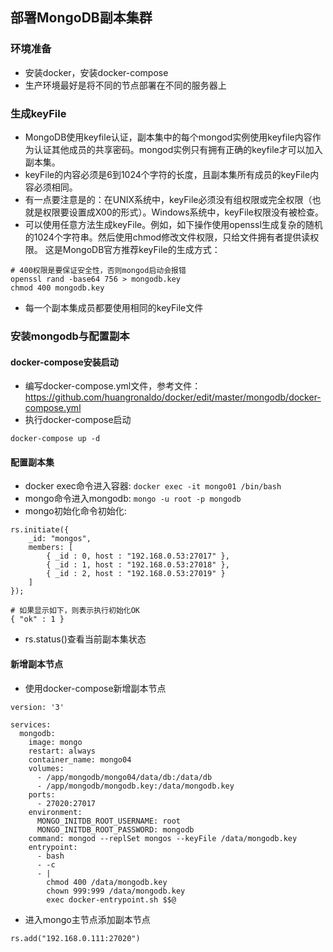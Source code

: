 ## 部署MongoDB副本集群
### 环境准备
* 安装docker，安装docker-compose
* 生产环境最好是将不同的节点部署在不同的服务器上

### 生成keyFile
* MongoDB使用keyfile认证，副本集中的每个mongod实例使用keyfile内容作为认证其他成员的共享密码。mongod实例只有拥有正确的keyfile才可以加入副本集。
* keyFile的内容必须是6到1024个字符的长度，且副本集所有成员的keyFile内容必须相同。
* 有一点要注意是的：在UNIX系统中，keyFile必须没有组权限或完全权限（也就是权限要设置成X00的形式）。Windows系统中，keyFile权限没有被检查。
* 可以使用任意方法生成keyFile。例如，如下操作使用openssl生成复杂的随机的1024个字符串。然后使用chmod修改文件权限，只给文件拥有者提供读权限。
这是MongoDB官方推荐keyFile的生成方式：
```
# 400权限是要保证安全性，否则mongod启动会报错
openssl rand -base64 756 > mongodb.key
chmod 400 mongodb.key
```
* 每一个副本集成员都要使用相同的keyFile文件

### 安装mongodb与配置副本
#### docker-compose安装启动
* 编写docker-compose.yml文件，参考文件：https://github.com/huangronaldo/docker/edit/master/mongodb/docker-compose.yml
* 执行docker-compose启动
```
docker-compose up -d
```

#### 配置副本集
* docker exec命令进入容器: `docker exec -it mongo01 /bin/bash`
* mongo命令进入mongodb: `mongo -u root -p mongodb`
* mongo初始化命令初始化:
```
rs.initiate({
    _id: "mongos",
    members: [
        { _id : 0, host : "192.168.0.53:27017" },
        { _id : 1, host : "192.168.0.53:27018" },
        { _id : 2, host : "192.168.0.53:27019" }
    ]
});

# 如果显示如下，则表示执行初始化OK
{ "ok" : 1 }
```
* rs.status()查看当前副本集状态

#### 新增副本节点
* 使用docker-compose新增副本节点
```
version: '3'

services:
  mongodb:
    image: mongo
    restart: always
    container_name: mongo04
    volumes:
      - /app/mongodb/mongo04/data/db:/data/db
      - /app/mongodb/mongodb.key:/data/mongodb.key
    ports:
      - 27020:27017
    environment:
      MONGO_INITDB_ROOT_USERNAME: root
      MONGO_INITDB_ROOT_PASSWORD: mongodb
    command: mongod --replSet mongos --keyFile /data/mongodb.key
    entrypoint:
      - bash
      - -c
      - |
        chmod 400 /data/mongodb.key
        chown 999:999 /data/mongodb.key
        exec docker-entrypoint.sh $$@
```
* 进入mongo主节点添加副本节点
```
rs.add("192.168.0.111:27020")
```
